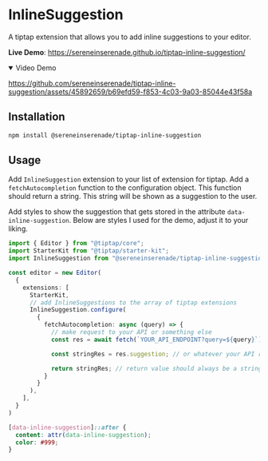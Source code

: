 # InlineSuggestion

A tiptap extension that allows you to add inline suggestions to your editor.

**Live Demo**: https://sereneinserenade.github.io/tiptap-inline-suggestion/

<details open>
<summary> Video Demo </summary>

https://github.com/sereneinserenade/tiptap-inline-suggestion/assets/45892659/b69efd59-f853-4c03-9a03-85044e43f58a

</details>

## Installation

```bash
npm install @sereneinserenade/tiptap-inline-suggestion
```

## Usage

Add `InlineSuggestion` extension to your list of extension for tiptap. Add a `fetchAutocompletion` function to the configuration object. This function should return a string. This string will be shown as a suggestion to the user.

Add styles to show the suggestion that gets stored in the attribute `data-inline-suggestion`. Below are styles I used for the demo, adjust it to your liking.

```ts
import { Editor } from "@tiptap/core";
import StarterKit from "@tiptap/starter-kit";
import InlineSuggestion from "@sereneinserenade/tiptap-inline-suggestion";

const editor = new Editor(
  {
    extensions: [
      StarterKit,
      // add InlineSuggestions to the array of tiptap extensions
      InlineSuggestion.configure(
        {
          fetchAutocompletion: async (query) => {
            // make request to your API or something else
            const res = await fetch(`YOUR_API_ENDPOINT?query=${query}`)

            const stringRes = res.suggestion; // or whatever your API returns

            return stringRes; // return value should always be a string
          }
        }
      ),
    ],
  }
)
```

```css
[data-inline-suggestion]::after {
  content: attr(data-inline-suggestion);
  color: #999;
}
```


